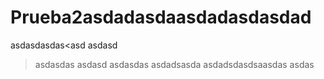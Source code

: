 # Prueba2asdadasdaasdadasdasdad
asdasdasdas<asd
asdasd
>asdasdas
asdasd
asdasdas
asdadsasda
asdadsdasdsaasdas
asdas